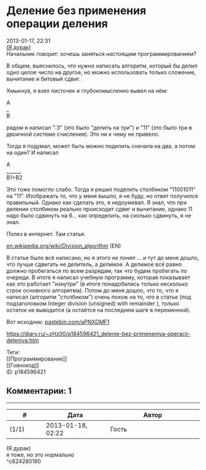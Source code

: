 Деление без применения операции деления
=======================================

  
2013-01-17, 22:31  
  [(Я дурак)](https://zHz00.diary.ru/p184596421.htm?index=1#linkmore184596421m1)      
 Начальник говорит: хочешь заняться  *настоящим*  программированием?   
   
 В общем, выяснилось, что нужно написать алгоритм, который бы делил одно целое число на другое, но можно использовать только сложение, вычитание и битовый сдвиг.   
   
 Хмыкнув, я взял листочек и глубокомысленно вывел на нём:   
   
  A   
 \_   
 B    
   
 рядом я написал ":3" (это было "делить на три") и "11" (это было три в двоичной системе счисления). Это ни к чему не привело.   
   
 Тогда я подумал, может быть можно поделить сначала на два, а потом на один? И написал   
   
  A   
 \_\_\_\_\_\_   
 B1+B2    
   
 Это тоже помогло слабо. Тогда я решил поделить столбиком "11001011" на "11". Изображать то, что у меня вышло, я не буду, но ответ получился правильный. Однако как сделать это, я недоумевал. Я знал, что при делении столбиком реально происходит сдвиг и вычитание, однако 11 надо было сдвинуть на 6... как определить, на сколько сдвинуть, я не знал.   
   
 Полез в интернет. Там статья.   
   
  [en.wikipedia.org/wiki/Division\_algorithm](https://en.wikipedia.org/wiki/Division_algorithm)  (EN)   
   
 В статье было всё написано, но я этого  *не понял*  ... и тут до меня дошло, что лучше сдвигать не делитель, а делимое. А делимое всё равно должно пробегаться по всем разрядам, так что будем пробегать по очереди. В итоге я написал учебную программу, которая показывает как это работает "изнутри" (в итоге понадобились только несколько строк основного алгоритма). Потом до меня дошло, что то, что я написал (алгоритм "столбиком") очень похож на то, что в статье (под подзаголовком Integer division (unsigned) with remainder ), только остаток не выводится (а остаётся на последнем шаге в переменной).   
   
 Вот исходник:  [pastebin.com/aPNXDMF1](http://pastebin.com/aPNXDMF1)      
  
<https://diary.ru/~zHz00/p184596421_delenie-bez-primeneniya-operacii-deleniya.htm>  
  
Теги:  
[[Программирование]]  
[[Говнокод]]  
ID: p184596421  


Комментарии: 1
--------------

  


---



|         #         |              Дата              |                     Автор                     |           ID           |
| --- | --- | --- | --- |
| (1/1) | 2013-01-18, 02:22 | Гость | c624280190 |

  
  (Я дурак)    
 я тоже, но это нормально   
 ^c624280190